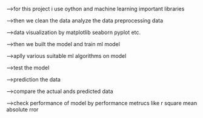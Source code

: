-->for this project i use oython and machine learning important libraries


-->then we clean the data analyze the data preprocessing data

-->data visualization by matplotlib seaborn pyplot etc.

-->then we built the model and train ml model

-->aplly various suitable ml algorithms on model


-->test the model

-->prediction the data

-->compare the actual ands predicted data

-->check performance of model by performance metrucs like r square mean absolute rror
